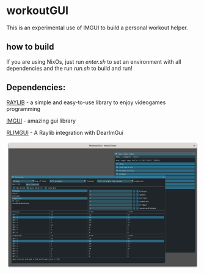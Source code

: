 # workoutGUI
This is an experimental use of IMGUI to build a personal workout helper.

## how to build

If you are using NixOs, just run *enter.sh* to set an environment with all dependencies and the run *run.sh* to build and run!

## Dependencies:

[RAYLIB](https://www.raylib.com/) - a simple and easy-to-use library to enjoy videogames programming

[IMGUI](https://github.com/ocornut/imgui) - amazing gui library

[RLIMGUI](https://github.com/raylib-extras/rlImGui) - A Raylib integration with DearImGui

![screenshot](https://github.com/gwerners/workoutGUI/blob/master/main.png)


